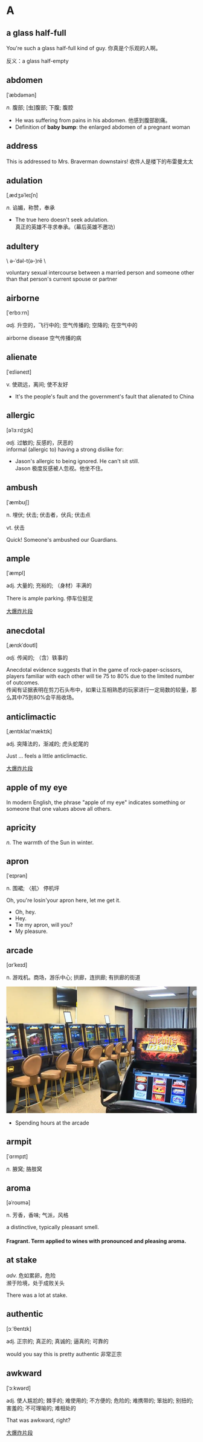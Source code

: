 # A


## a glass half-full

You're such a glass half-full kind of guy. 你真是个乐观的人啊。

反义：a glass half-empty


## abdomen

[ˈæbdəmən]

*n.*
腹部; [虫]腹部; 下腹; 腹腔

- He was suffering from pains in his abdomen. 他感到腹部剧痛。
- Definition of **baby bump**: the enlarged abdomen of a pregnant woman


## address

This is addressed to Mrs. Braverman downstairs! 收件人是楼下的布雷曼太太


## adulation

[ˌædʒəˈleɪʃn]

*n.*
谄媚，称赞，奉承

- The true hero doesn't seek adulation.\
真正的英雄不寻求奉承。（幕后英雄不邀功）


## adultery

 \ ə-ˈdəl-t(ə-)rē \

voluntary sexual intercourse between a married person and someone other than that 
person's current spouse or partner


## airborne

[ˈerbɔːrn]

*adj.*
升空的，飞行中的; 空气传播的; 空降的; 在空气中的

airborne disease 空气传播的病


## alienate

[ˈeɪliəneɪt]

v.
使疏远，离间; 使不友好

- It's the people's fault and the government's fault that alienated to China


## allergic

[əˈlɜːrdʒɪk]

*adj.*
过敏的; 反感的，厌恶的\
informal
(allergic to)
having a strong dislike for:
- Jason's allergic to being ignored. He can't sit still. \
Jason 极度反感被人忽视。他坐不住。


## ambush

[ˈæmbʊʃ]

n.
埋伏; 伏击; 伏击者，伏兵; 伏击点

vt.
伏击

Quick! Someone's ambushed our Guardians.


## ample

[ˈæmpl]

adj.
大量的; 充裕的; （身材）丰满的

There is ample parking. 停车位挺足

[大爆炸片段](https://www.ixigua.com/7005167121772741133)


## anecdotal

[ˌænɪkˈdoʊtl]

*adj.*
传闻的; （含）轶事的

Anecdotal evidence suggests that in the game of rock-paper-scissors, 
players familiar with each other will tie 75 to 80% due to the limited number
of outcomes. \
传闻有证据表明在剪刀石头布中，如果让互相熟悉的玩家进行一定局数的较量，那么其中75到80%会平局收场。


## anticlimactic

[ˌæntɪklaɪ'mæktɪk]

adj.
突降法的，渐减的; 虎头蛇尾的

Just ... feels a little anticlimactic.

[大爆炸片段](https://www.ixigua.com/7005167121772741133)


## apple of my eye

In modern English, the phrase "apple of my eye" indicates something or someone that one 
values above all others. 


## apricity

*n.*
The warmth of the Sun in winter.


## apron

[ˈeɪprən]

n.
围裙; 〈航〉 停机坪

Oh, you're losin'your apron here, let me get it.

* Oh, hey.
* Hey.
* Tie my apron, will you? 
* My pleasure.


## arcade

[ɑrˈkeɪd]

n.
游戏机。商场，游乐中心; 拱廊，连拱廊; 有拱廊的街道

![Adult-arcade-opens-in-Flint.png](pix/Adult-arcade-opens-in-Flint.png)

- Spending hours at the arcade


## armpit

[ˈɑrmpɪt]

*n.*
腋窝; 胳肢窝


## aroma

[əˈroʊmə]

n.
芳香，香味; 气派，风格

a distinctive, typically pleasant smell.

#### Fragrant. Term applied to wines with pronounced and pleasing aroma.


## at stake

*adv.*
危如累卵，危险\
濒于险境，处于成败关头

There was a lot at stake.


## authentic

[ɔːˈθentɪk]

adj.
正宗的; 真正的; 真诚的; 逼真的; 可靠的

would you say this is pretty authentic 非常正宗


## awkward

[ˈɔːkwərd]

adj.
使人尴尬的; 棘手的; 难使用的; 不方便的; 危险的; 难携带的; 笨拙的; 别扭的; 害羞的; 不可理喻的; 难相处的

That was awkward, right?

[大爆炸片段](https://www.ixigua.com/7005047812476011016)

